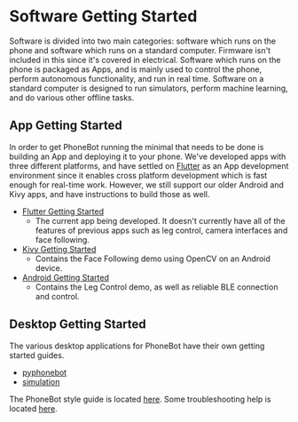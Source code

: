 # Software Getting Started

Software is divided into two main categories: software which runs on the phone and software which runs on a standard computer. Firmware isn't included in this since it's covered in electrical. Software which runs on the phone is packaged as Apps, and is mainly used to control the phone, perform autonomous functionality, and run in real time. Software on a standard computer is designed to run simulators, perform machine learning, and do various other offline tasks.

## App Getting Started

In order to get PhoneBot running the minimal that needs to be done is building an App and deploying it to your phone. We've developed apps with three different platforms, and have settled on [Flutter](https://flutter.dev/) as an App development environment since it enables cross platform development which is fast enough for real-time work. However, we still support our older Android and Kivy apps, and have instructions to build those as well.

- [Flutter Getting Started](app/flutter_app.md)
  - The current app being developed. It doesn't currently have all of the features of previous apps such as leg control, camera interfaces and face following.
- [Kivy Getting Started](app/kivy_app.md)
  - Contains the Face Following demo using OpenCV on an Android device.
- [Android Getting Started](app/android_app.md)
  - Contains the Leg Control demo, as well as reliable BLE connection and control.

## Desktop Getting Started

The various desktop applications for PhoneBot have their own getting started guides.

- [pyphonebot](pyphonebot.md)
- [simulation](simulation.md)

The PhoneBot style guide is located [here](style_guide.md). Some troubleshooting help is located [here](troubleshooting.md).
